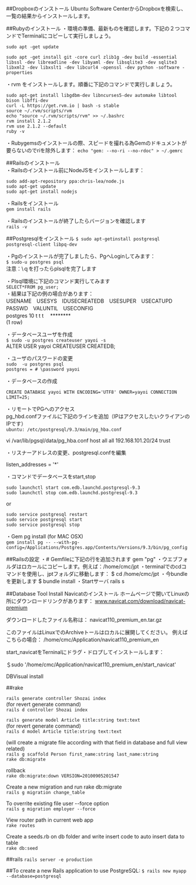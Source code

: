 ##Dropboxのインストール
Ubuntu Software CenterからDropboxを検索し、一覧の結果からインストールします。

##Rubyのインストール
・環境の準備、最新ものを確認します。下記の２つコマンドでTerminalにコピーして実行しましょう。


`sudo apt -get update`

`sudo apt -get install git -core curl zlib1g -dev build -essential libssl -dev libreadline -dev libyaml -dev libsqlite3 -dev sqlite3 libxml2 -dev libxslt1 -dev libcurl4 -openssl -dev python -software -properties`

・rvm をインストールします。順番に下記のコマンドで実行しましょう。

```
sudo apt-get install libgdbm-dev libncurses5-dev automake libtool bison libffi-dev  
curl -L https://get.rvm.io | bash -s stable  
source ~/.rvm/scripts/rvm  
echo "source ~/.rvm/scripts/rvm" >> ~/.bashrc  
rvm install 2.1.2  
rvm use 2.1.2 --default  
ruby -v
```

・Rubygemsのインストールの際、スピードを撮れる為Gemのドキュメントが要らないのでriを除外します：
`echo "gem: --no-ri --no-rdoc" > ~/.gemrc`

##Railsのインストール  
・Railsのインストール前にNodeJSをインストールします：

```
sudo add-apt-repository ppa:chris-lea/node.js  
sudo apt-get update  
sudo apt-get install nodejs  
```

・Railsをインストール  
`gem install rails`

・Railsのインストールが終了したらバージョンを確認します  
`rails -v`  
<!-- # Rails 4.1.1 -->

##Postgresqlをインストール
`$ sudo apt-getinstall postgresql postgresql-client libpq-dev`

・Pgのインストールが完了しましたら、PgへLoginしてみます：  
`$ sudo-u postgres psql`  
注意：\ｑを打ったらplsqlを完了します

・Plsql環境に下記のコマンド実行してみます  
`SELECT*FROM pg_user;`  
・結果は下記の例の場合があります：  
USENAME　USESYS　IDUSECREATEDB　USESUPER　USECATUPD　PASSWD　VALUNTIL　USECONFIG　  
postgres 10         t                           t               t           　********  
(1 row)

・データベースユーザを作成  
`$ sudo -u postgres createuser yayoi -s`  
ALTER USER yayoi CREATEUSER CREATEDB;  

・ユーザのパスワードの変更  
`sudo  -u postgres psql`  
`postgres = # \password yayoi`

・データベースの作成

`CREATE DATABASE yayoi WITH ENCODING='UTF8' OWNER=yayoi CONNECTION LIMIT=25;`

・リモートでPGへのアクセス  
pg_hbd.confファイルに下記のラインを追加（IPはアクセスしたいクライアンのIPです）  
`ubuntu: /etc/postgresql/9.3/main/pg_hba.conf`


 vi  /var/lib/pgsql/data/pg_hba.conf
host    all         all         192.168.101.20/24    trust

・リスナーアドレスの変更、postgresql.confを編集
<!-- # grep listen /var/lib/pgsql/data/postgresql.conf -->
listen_addresses = '*'

・コマンドでデータベースをstart,stop

```
sudo launchctl start com.edb.launchd.postgresql-9.3  
sudo launchctl stop com.edb.launchd.postgresql-9.3
```
or  
```
sudo service postgresql restart  
sudo service postgresql start  
sudo service postgresql stop  
```

・Gem pg install (for MAC OSX)  
`gem install pg -- --with-pg-config=/Applications/Postgres.app/Contents/Versions/9.3/bin/pg_config`

##Railsの設定
・# Gemfileに下記の行を追加されます
gem "pg"
・ウエブフォルダはロカールにコピーします。例えば：/home/cmc/jpt
・terminalでのcdコマンドを使用し、jptフォルダに移動します：
$ cd /home/cmc/jpt
・今bundleを更新します
$ bundle install
・Startサーバ
rails s

##Database Tool Install
Navicatのインストール
ホームページで開いてLinuxの所にダウンロードリンクがあります：
www.navicat.com/download/navicat-premium

ダウンロードしたファイル名称は：
navicat110_premium_en.tar.gz

このファイルはLinuxでのArchiveトールはロカルに展開してください。
例えばこちらの場合：
/home/cmc/Application/navicat110_premium_en

start_navicatをTerninalにドラグ・ドロプしてインストールします：

＄sudo '/home/cmc/Application/navicat110_premium_en/start_navicat'

DBVisual install


##rake

`rails generate controller Shozai index`  
(for revert generate command)  
`rails d controller Shozai index`  

`rails generate model Article title:string text:text`  
(for revert generate command)  
`rails d model Article title:string text:text`

(will create a migrate file according with that field in database and full view related)    
`rails g scaffold Person first_name:string last_name:string`  
`rake db:migrate`


rollback  
`rake db:migrate:down VERSION=20100905201547`

Create a new migration and run rake db:migrate  
`rails g migration change_table`

To overrite existing file user --force option  
`rails g migration employer --force`

View router path in current web app  
`rake routes`

Create a seeds.rb on db folder and write insert code to auto insert data to table  
`rake db:seed`

##rails
`rails server -e production`

##To create a new Rails application to use PostgreSQL:
`$ rails new myapp --database=postgresql`
